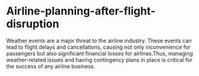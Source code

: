 # Airline-planning-after-flight-disruption
Weather events are a major threat to the airline industry. These events can lead to flight delays and cancellations, causing not only inconvenience for passengers but also significant financial losses for airlines.Thus, managing weather-related issues and having contingency plans in place is critical for the success of any airline business.
